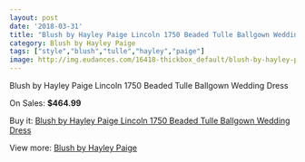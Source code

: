 ```yaml
---
layout: post
date: '2018-03-31'
title: "Blush by Hayley Paige Lincoln 1750 Beaded Tulle Ballgown Wedding Dress"
category: Blush by Hayley Paige
tags: ["style","blush","tulle","hayley","paige"]
image: http://img.eudances.com/16418-thickbox_default/blush-by-hayley-paige-lincoln-1750-beaded-tulle-ballgown-wedding-dress.jpg
---
```

Blush by Hayley Paige Lincoln 1750 Beaded Tulle Ballgown Wedding Dress

On Sales: **$464.99**
<a href="https://www.eudances.com/en/blush-by-hayley-paige/4836-blush-by-hayley-paige-lincoln-1750-beaded-tulle-ballgown-wedding-dress.html"><amp-img layout="responsive" width="600" height="600" src="//img.eudances.com/16418-thickbox_default/blush-by-hayley-paige-lincoln-1750-beaded-tulle-ballgown-wedding-dress.jpg" alt="Blush by Hayley Paige Lincoln 1750 Beaded Tulle Ballgown Wedding Dress 0" /></a>
<a href="https://www.eudances.com/en/blush-by-hayley-paige/4836-blush-by-hayley-paige-lincoln-1750-beaded-tulle-ballgown-wedding-dress.html"><amp-img layout="responsive" width="600" height="600" src="//img.eudances.com/16421-thickbox_default/blush-by-hayley-paige-lincoln-1750-beaded-tulle-ballgown-wedding-dress.jpg" alt="Blush by Hayley Paige Lincoln 1750 Beaded Tulle Ballgown Wedding Dress 1" /></a>
<a href="https://www.eudances.com/en/blush-by-hayley-paige/4836-blush-by-hayley-paige-lincoln-1750-beaded-tulle-ballgown-wedding-dress.html"><amp-img layout="responsive" width="600" height="600" src="//img.eudances.com/16420-thickbox_default/blush-by-hayley-paige-lincoln-1750-beaded-tulle-ballgown-wedding-dress.jpg" alt="Blush by Hayley Paige Lincoln 1750 Beaded Tulle Ballgown Wedding Dress 2" /></a>
<a href="https://www.eudances.com/en/blush-by-hayley-paige/4836-blush-by-hayley-paige-lincoln-1750-beaded-tulle-ballgown-wedding-dress.html"><amp-img layout="responsive" width="600" height="600" src="//img.eudances.com/16419-thickbox_default/blush-by-hayley-paige-lincoln-1750-beaded-tulle-ballgown-wedding-dress.jpg" alt="Blush by Hayley Paige Lincoln 1750 Beaded Tulle Ballgown Wedding Dress 3" /></a>

Buy it: [Blush by Hayley Paige Lincoln 1750 Beaded Tulle Ballgown Wedding Dress](https://www.eudances.com/en/blush-by-hayley-paige/4836-blush-by-hayley-paige-lincoln-1750-beaded-tulle-ballgown-wedding-dress.html "Blush by Hayley Paige Lincoln 1750 Beaded Tulle Ballgown Wedding Dress")

View more: [Blush by Hayley Paige](https://www.eudances.com/en/90-blush-by-hayley-paige "Blush by Hayley Paige")